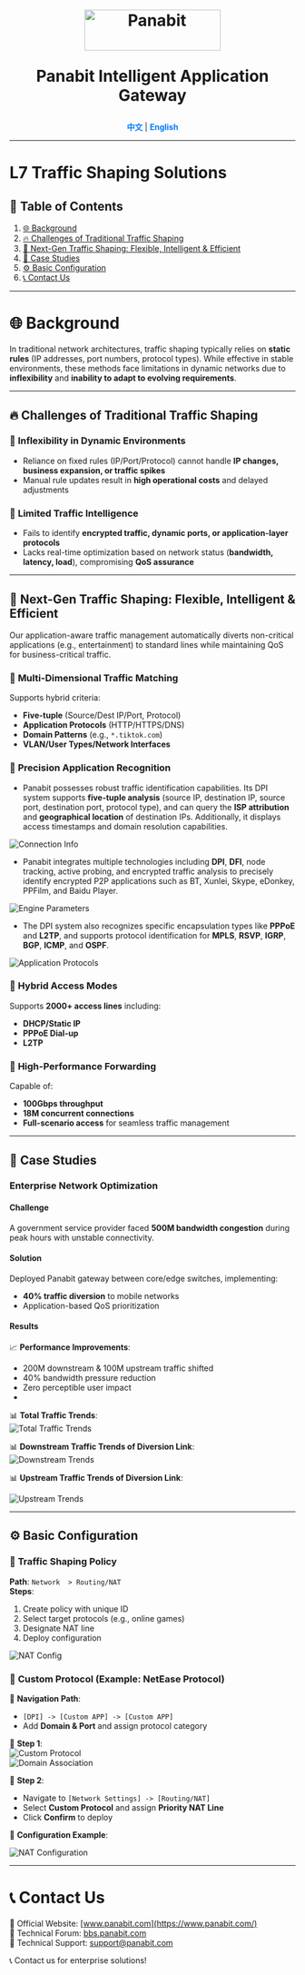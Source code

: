 <a name="readme-top"></a>

<h1 align="center">
  <img src="assets/Panabit.png" alt="Panabit" width="240" height="72">
  

  Panabit Intelligent Application Gateway
</h1>


<p align="center">
  <a href="README_CN.md" style="color: #007bff; text-decoration: none; font-weight: bold;">中文</a> | <span style="color: #007bff; font-weight: bold;">English</span>
</p>

---
# L7 Traffic Shaping Solutions  

## 📌 Table of Contents
1. [🌐 Background](#background)
2. [🔥 Challenges of Traditional Traffic Shaping](#challenges)
3. [🚀 Next-Gen Traffic Shaping: Flexible, Intelligent & Efficient](#next-gen-shaping)
4. [📌 Case Studies](#case-studies)
5. [⚙️ Basic Configuration](#configuration)
6. [📞 Contact Us](#contact)

---

# 🌐 **Background**  
<a id="background"></a>
In traditional network architectures, traffic shaping typically relies on **static rules** (IP addresses, port numbers, protocol types). While effective in stable environments, these methods face limitations in dynamic networks due to **inflexibility** and **inability to adapt to evolving requirements**.

---

## 🔥 **Challenges of Traditional Traffic Shaping**  
<a id="challenges"></a>

### 🔹 **Inflexibility in Dynamic Environments**  
- Reliance on fixed rules (IP/Port/Protocol) cannot handle **IP changes, business expansion, or traffic spikes**  
- Manual rule updates result in **high operational costs** and delayed adjustments

### 🔹 **Limited Traffic Intelligence**  
- Fails to identify **encrypted traffic, dynamic ports, or application-layer protocols**  
- Lacks real-time optimization based on network status (**bandwidth, latency, load**), compromising **QoS assurance**

---

## 🚀 **Next-Gen Traffic Shaping: Flexible, Intelligent & Efficient**  
<a id="next-gen-shaping"></a>
Our application-aware traffic management automatically diverts non-critical applications (e.g., entertainment) to standard lines while maintaining QoS for business-critical traffic.
### 🎯 **Multi-Dimensional Traffic Matching**  
Supports hybrid criteria:
- **Five-tuple** (Source/Dest IP/Port, Protocol)
- **Application Protocols** (HTTP/HTTPS/DNS)
- **Domain Patterns** (e.g., `*.tiktok.com`)
- **VLAN/User Types/Network Interfaces**
  
### 🎯 **Precision Application Recognition**  

- Panabit possesses robust traffic identification capabilities. Its DPI system supports **five-tuple analysis** (source IP, destination IP, source port, destination port, protocol type), and can query the **ISP attribution** and **geographical location** of destination IPs. Additionally, it displays access timestamps and domain resolution capabilities.  

![Connection Info](assets/xxx_EN.png)  

- Panabit integrates multiple technologies including **DPI**, **DFI**, node tracking, active probing, and encrypted traffic analysis to precisely identify encrypted P2P applications such as BT, Xunlei, Skype, eDonkey, PPFilm, and Baidu Player.  

![Engine Parameters](assets/Connection_info_EN.png)  

- The DPI system also recognizes specific encapsulation types like **PPPoE** and **L2TP**, and supports protocol identification for **MPLS**, **RSVP**, **IGRP**, **BGP**, **ICMP**, and **OSPF**.  

![Application Protocols](assets/Application_Protocols_EN.png)  

### 🎯 **Hybrid Access Modes**  
Supports **2000+ access lines** including:  
- **DHCP/Static IP**  
- **PPPoE Dial-up**  
- **L2TP**

### 🎯 **High-Performance Forwarding**  
Capable of:  
- **100Gbps throughput**  
- **18M concurrent connections**  
- **Full-scenario access** for seamless traffic management
---

## 📌 **Case Studies**  
<a id="case-studies"></a>

### **Enterprise Network Optimization**  
#### **Challenge**  
A government service provider faced **500M bandwidth congestion** during peak hours with unstable connectivity.

#### **Solution**  
Deployed Panabit gateway between core/edge switches, implementing:  
- **40% traffic diversion** to mobile networks  
- Application-based QoS prioritization

#### **Results**  
📈 **Performance Improvements**:  
- 200M downstream & 100M upstream traffic shifted  
- 40% bandwidth pressure reduction  
- Zero perceptible user impact
- 
📊 **Total Traffic Trends**:  
![Total Traffic Trends](assets/total_traffic.png)

📊 **Downstream Traffic Trends of Diversion Link**:  
![Downstream Trends](assets/downstream.png)

📊 **Upstream Traffic Trends of Diversion Link**: 

![Upstream Trends](assets/upstream.png)

---

## ⚙️ **Basic Configuration**  
<a id="configuration"></a>

### 🔹 **Traffic Shaping Policy**  
**Path**: `Network  > Routing/NAT`  
**Steps**:
1. Create policy with unique ID  
2. Select target protocols (e.g., online games)  
3. Designate NAT line  
4. Deploy configuration  

![NAT Config](assets/nat_config_EN.png)

### 🔹 **Custom Protocol (Example: NetEase Protocol)**  
<a id="custom-protocol"></a>

📌 **Navigation Path**:  
- `[DPI] -> [Custom APP] -> [Custom APP]`  
- Add **Domain & Port** and assign protocol category  

📌 **Step 1**:  
![Custom Protocol](assets/custom_protocol_step1_EN.png)  
![Domain Association](assets/custom_protocol_step2_EN.png)  

📌 **Step 2**:  
- Navigate to `[Network Settings] -> [Routing/NAT]`  
- Select **Custom Protocol** and assign **Priority NAT Line**  
- Click **Confirm** to deploy  

📌 **Configuration Example**:  

![NAT Configuration](assets/custom_protocol_step3_EN.png)  

---

# 📞 **Contact Us**  
<a id="contact"></a>
🔗 Official Website: [www.panabit.com](https://www.panabit.com/)  
🔗 Technical Forum: [bbs.panabit.com](https://bbs.panabit.com/)  
📧 Technical Support: support@panabit.com  

📞 Contact us for enterprise solutions!
